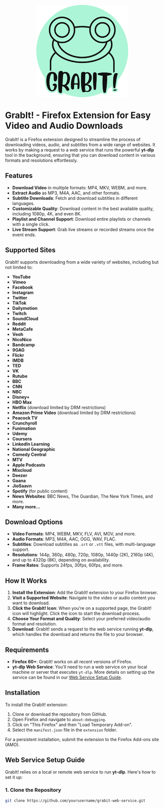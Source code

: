 <p align='center'>
<img width=300 src='extension/assets/images/logo.png'>  
</p>

# GrabIt! - Firefox Extension for Easy Video and Audio Downloads

GrabIt! is a Firefox extension designed to streamline the process of downloading videos, audio, and subtitles from a wide range of websites. It works by making a request to a web service that runs the powerful **yt-dlp** tool in the background, ensuring that you can download content in various formats and resolutions effortlessly.

## Features

- **Download Video** in multiple formats: MP4, MKV, WEBM, and more.
- **Extract Audio** as MP3, M4A, AAC, and other formats.
- **Subtitle Downloads**: Fetch and download subtitles in different languages.
- **Customizable Quality**: Download content in the best available quality, including 1080p, 4K, and even 8K.
- **Playlist and Channel Support**: Download entire playlists or channels with a single click.
- **Live Stream Support**: Grab live streams or recorded streams once the event ends.

## Supported Sites

GrabIt! supports downloading from a wide variety of websites, including but not limited to:

- **YouTube**
- **Vimeo**
- **Facebook**
- **Instagram**
- **Twitter**
- **TikTok**
- **Dailymotion**
- **Twitch**
- **SoundCloud**
- **Reddit**
- **MetaCafe**
- **Veoh**
- **NicoNico**
- **Bandcamp**
- **9GAG**
- **Flickr**
- **IMDB**
- **TED**
- **VK**
- **Rutube**
- **BBC**
- **CNN**
- **NBC**
- **Disney+**
- **HBO Max**
- **Netflix** (download limited by DRM restrictions)
- **Amazon Prime Video** (download limited by DRM restrictions)
- **Peacock TV**
- **Crunchyroll**
- **Funimation**
- **Udemy**
- **Coursera**
- **LinkedIn Learning**
- **National Geographic**
- **Comedy Central**
- **MTV**
- **Apple Podcasts**
- **Mixcloud**
- **Deezer**
- **Gaana**
- **JioSaavn**
- **Spotify** (for public content)
- **News Websites**: BBC News, The Guardian, The New York Times, and more.
- **Many more...**

## Download Options

- **Video Formats**: MP4, WEBM, MKV, FLV, AVI, MOV, and more.
- **Audio Formats**: MP3, M4A, AAC, OGG, WAV, FLAC.
- **Subtitles**: Download subtitles as `.srt` or `.vtt` files, with multi-language support.
- **Resolutions**: 144p, 360p, 480p, 720p, 1080p, 1440p (2K), 2160p (4K), and up to 4320p (8K), depending on availability.
- **Frame Rates**: Supports 24fps, 30fps, 60fps, and more.

## How It Works

1. **Install the Extension**: Add the GrabIt! extension to your Firefox browser.
2. **Visit a Supported Website**: Navigate to the video or audio content you want to download.
3. **Click the GrabIt! Icon**: When you're on a supported page, the GrabIt! icon will highlight. Click the icon to start the download process.
4. **Choose Your Format and Quality**: Select your preferred video/audio format and resolution.
5. **Download**: GrabIt! sends a request to the web service running **yt-dlp**, which handles the download and returns the file to your browser.

## Requirements

- **Firefox 60+**: GrabIt! works on all recent versions of Firefox.
- **yt-dlp Web Service**: You'll need to run a web service on your local machine or server that executes `yt-dlp`. More details on setting up the service can be found in our [Web Service Setup Guide](#web-service-setup-guide).

## Installation

To install the GrabIt! extension:

1. Clone or download the repository from GitHub.
2. Open Firefox and navigate to `about:debugging`.
3. Click on "This Firefox" and then "Load Temporary Add-on".
4. Select the `manifest.json` file in the `extension` folder.

For a persistent installation, submit the extension to the Firefox Add-ons site (AMO).

## Web Service Setup Guide

GrabIt! relies on a local or remote web service to run **yt-dlp**. Here's how to set it up:

### 1. Clone the Repository

```bash
git clone https://github.com/yourusername/grabit-web-service.git
